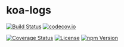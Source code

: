 # koa-logs

[![Build Status](https://travis-ci.org/hardog/koa-logs.svg?branch=v2)](https://travis-ci.org/hardog/koa-logs)
[![codecov.io](http://codecov.io/github/hardog/koa-logs.svg?branch=v2)](http://codecov.io/github/hardog/koa-logs?branch=v2)

[![Coverage Status](https://img.shields.io/codecov/c/github/hardog/koa-logs.svg?branch=v2)](https://codecov.io/github/hardog/koa-logs?branch=v2)
[![License](https://img.shields.io/npm/l/koa-logs.svg)](https://www.npmjs.com/package/koa-logs)
[![npm Version](https://img.shields.io/npm/v/koa-logs.svg)](https://www.npmjs.com/package/koa-logs)

